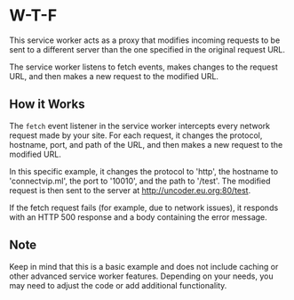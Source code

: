 # W-T-F

This service worker acts as a proxy that modifies incoming requests to be sent to a different server than the one specified in the original request URL.

The service worker listens to fetch events, makes changes to the request URL, and then makes a new request to the modified URL.

## How it Works

The `fetch` event listener in the service worker intercepts every network request made by your site. For each request, it changes the protocol, hostname, port, and path of the URL, and then makes a new request to the modified URL.

In this specific example, it changes the protocol to 'http', the hostname to 'connectvip.ml', the port to '10010', and the path to '/test'. The modified request is then sent to the server at http://uncoder.eu.org:80/test.

If the fetch request fails (for example, due to network issues), it responds with an HTTP 500 response and a body containing the error message.

## Note

Keep in mind that this is a basic example and does not include caching or other advanced service worker features. Depending on your needs, you may need to adjust the code or add additional functionality.
